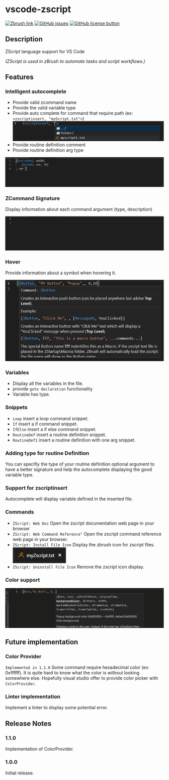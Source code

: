 # vscode-zscript

[![Zbrush link](https://img.shields.io/badge/ZBrush-ZScript-orange.svg)](http://docs.pixologic.com/user-guide/customizing-zbrush/zscripting/)
[![GitHub issues](https://img.shields.io/github/issues/JonasOuellet/vscode-zscript.svg)](https://github.com/JonasOuellet/vscode-zscript/issues)
[![GitHub license button](https://img.shields.io/github/license/JonasOuellet/vscode-zscript.svg)](https://github.com/JonasOuellet/vscode-zscript/blob/master/LICENSE)

## Description

ZScript language support for VS Code

*(ZScript is used in zBrush to automate tasks and script workflows.)*


## Features

### Intelligent autocomplete

* Provide valid zcommand name
* Provide the valid variable type
* Provide auto complete for command that require path (ex: `<zscriptinsert, "myScript.txt">`)
![zscriptinsert_auto](https://raw.githubusercontent.com/JonasOuellet/vscode-zscript/master/images/zscriptinsert_auto.png)
* Provide routine definition comment
* Provide routine definition arg type

![routine_auto](https://raw.githubusercontent.com/JonasOuellet/vscode-zscript/master/images/routine_auto.gif)

### ZCommand Signature

Display information about each command argument (type, description)

![signature](https://raw.githubusercontent.com/JonasOuellet/vscode-zscript/master/images/signature.gif)

### Hover

Provide information about a symbol when hovering it.

![hover](https://raw.githubusercontent.com/JonasOuellet/vscode-zscript/master/images/hover.png)

### Variables 

* Display all the variables in the file.
* provide `goto declaration` functionality
* Variable has type.

### Snippets

* `Loop` insert a loop command snippet.
* `If` insert a if command snippet.
* `IfElse` insert a if else command snippet.
* `RoutineDef` insert a routine definition snippet.
* `RoutineDef1` insert a routine definition with one arg snippet.

### Adding type for routine Definition

You can specifiy the type of your routine definition optional argument to have a better signature and help the autocomplete displaying the good variable type.

### Support for zscriptinsert

Autocomplete will display variable defined in the inserted file.

### Commands

* `ZScript: Web Doc` Open the zscript documentation web page in your browser
* `ZScript: Web Command Reference"` Open the zscript command reference web page in your browser.
* `ZScript: Install File Icon` Display the zbrush icon for zscript files.![zscript_file_icon](https://raw.githubusercontent.com/JonasOuellet/vscode-zscript/master/images/zscript_file_icon.png)
* `ZScript: Uninstall File Icon` Remove the zscript icon display.

### Color support

![colorProvider](https://raw.githubusercontent.com/JonasOuellet/vscode-zscript/master/images/colorProvider.gif)


## Future implementation

### Color Provider

`Implemented in 1.1.0` Some command require hexadecimal color (ex: 0xffffff). It is quite hard to know what the color is without looking somewhere else. Hopefully visual studio offer to provide color picker with `ColorProvider`.

### Linter implementation

Implement a linter to display some potential error.


## Release Notes

### 1.1.0

Implementation of ColorProvider.

### 1.0.0

Initial release.